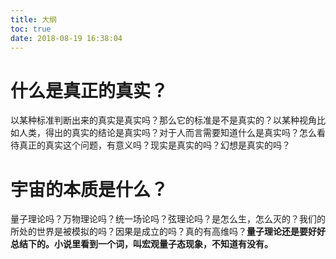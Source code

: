 ```yaml
---
title: 大纲
toc: true
date: 2018-08-19 16:38:04
---
```


# 什么是真正的真实？

以某种标准判断出来的真实是真实吗？那么它的标准是不是真实的？以某种视角比如人类，得出的真实的结论是真实吗？对于人而言需要知道什么是真实吗？怎么看待真正的真实这个问题，有意义吗？现实是真实的吗？幻想是真实的吗？

# 宇宙的本质是什么？

量子理论吗？万物理论吗？统一场论吗？弦理论吗？是怎么生，怎么灭的？我们的所处的世界是被模拟的吗？因果是成立的吗？真的有高维吗？**量子理论还是要好好总结下的。小说里看到一个词，叫宏观量子态现象，不知道有没有。**
